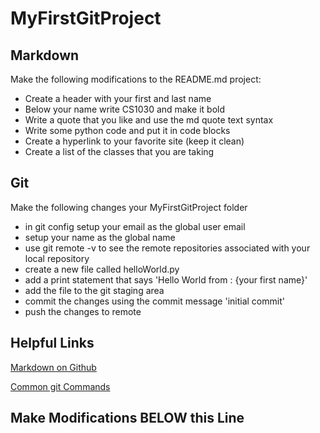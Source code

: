 # MyFirstGitProject

## Markdown
Make the following modifications to the README.md project:
  - Create a header with your first and last name
  - Below your name write CS1030 and make it bold
  - Write a quote that you like and use the md quote text syntax
  - Write some python code and put it in code blocks
  - Create a hyperlink to your favorite site (keep it clean)
  - Create a list of the classes that you are taking

## Git
Make the following changes your MyFirstGitProject folder
  - in git config setup your email as the global user email
  - setup your name as the global name
  - use git remote -v to see the remote repositories associated with your local repository
  - create a new file called helloWorld.py
  - add a print statement that says 'Hello World from : {your first name}'
  - add the file to the git staging area
  - commit the changes using the commit message 'initial commit'
  - push the changes to remote
  
## Helpful Links
[Markdown on Github](https://help.github.com/en/articles/basic-writing-and-formatting-syntax)


[Common git Commands](http://guides.beanstalkapp.com/version-control/common-git-commands.html)


Make Modifications BELOW this Line
-----------------------------------------------------------------------------------------------
